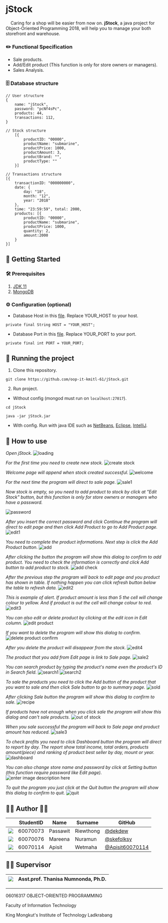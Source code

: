 
# jStock
&nbsp;&nbsp;&nbsp; Caring for a shop will be easier from now on. **jStock**, a java project for Object-Oriented Programming 2018, will help you to manage your both storefront and warehouse.

### ✏️ Functional Specification
 - Sale products.
 - Add/Edit product (This function is only for store owners or managers).
 - Sales Analysis.

### 🗄 Database structure
	// User structure
	{
		name: "jStock",
		password: "pcNf4sPc",
		products: 44,
		transactions: 112,
	}
	
	// Stock structure
		[{
			productID: "00000",
			productName: "submarine",
			productPrice: 1000,
			productAmount: 3,
			productBrand: "",
			productType: ""
		}]

	// Transactions structure
	[{
		transactionID: "000000000",
		date: {
			day: "18",
			month: "12",
			year: "2018"
		},
		time: "23:59:59", total: 2000,
		products: [{
			productID: "00000",
			productName: "submarine",
			productPrice: 1000,
			quantity: 2,
			amount:2000
		}
	}]

## 📍 Getting Started
### 🛠 Prerequisites
 1. [JDK 11](https://www.oracle.com/technetwork/java/javase/downloads/jdk11-downloads-5066655.html) 
 2. [MongoDB](https://www.mongodb.com/download-center/community)

### ⚙️ Configuration (optional)
 - Database Host in this [file](/src/config/Config.java). Replace YOUR_HOST to your host.
 
`private final String HOST = "YOUR_HOST";`

 - Database Port in this [file](/src/config/Config.java). Replace YOUR_PORT to your port.
 
`private final int PORT = YOUR_PORT;`

## 🏃 Running the project
 1. Clone this repository.
 
`git clone https://github.com/oop-it-kmitl-61/jStock.git`

 2. Run project.
 - Without config (mongod must run on `localhost:27017`).
 
`cd jStock`

`java -jar jStock.jar`

- With config. Run with java IDE such as [NetBeans](https://netbeans.org/), [Eclipse](https://www.eclipse.org/downloads/), [IntelliJ](https://www.jetbrains.com/idea/).

## 📖  How to use
*Open jStock.*
![loading](https://user-images.githubusercontent.com/32861458/50114203-8c9ce600-0276-11e9-85f5-3cea8bf639ea.png)

*For the first time you need to create new stock.*
![create stock](https://user-images.githubusercontent.com/32861458/50114507-3d0aea00-0277-11e9-83d3-153f7fc51e72.png)

*Welcome page will append when stock created successful.*
![welcome](https://user-images.githubusercontent.com/32861458/50114630-94a95580-0277-11e9-90c3-e0743ca98863.png)

*For the next time the program will direct to sale page.*
![sale1](https://user-images.githubusercontent.com/32861458/50114714-d0441f80-0277-11e9-8e7e-fe8ee1a10be6.png)

*Now stock is empty, so you need to add product to stock by click at "Edit Stock" button, but this function is only for store owners or managers who have a password.*

![password](https://user-images.githubusercontent.com/32861458/50114967-a3dcd300-0278-11e9-8a77-8e2e55e5d729.png)

*After you insert the correct password and click Continue the program will direct to edit page and then click Add Product to go to Add Product page.*
![edit1](https://user-images.githubusercontent.com/32861458/50115041-d8508f00-0278-11e9-9c41-62996d91c731.png)

*You need to complete the product informations. Next step is click the Add Product button.*
![add](https://user-images.githubusercontent.com/32861458/50115142-1ea5ee00-0279-11e9-8df5-a4f422ce3cd8.png)

*After clicking the button the program will show this dialog to confirm to add product. You need to check the information is correctly and click Add button to add product to stock.*
![add check](https://user-images.githubusercontent.com/32861458/50115357-b1df2380-0279-11e9-9319-2e2194915db5.png)

*After the previous step the program will back to edit page and you product has shown in table. If nothing happen you can click refresh button below the table to refresh data.*
![edit2](https://user-images.githubusercontent.com/32861458/50115519-36ca3d00-027a-11e9-8a9a-9023fc1d4b76.png)

*This is example of alert. If product amount is less than 5 the cell will change colour to yellow. And if product is out the cell will change colour to red.*
![edit3](https://user-images.githubusercontent.com/32861458/50115719-d5569e00-027a-11e9-839a-3ade198acc9a.png)

*You can also edit or delete product by clicking at the edit icon in Edit column.*
![edit product](https://user-images.githubusercontent.com/32861458/50115920-5c0b7b00-027b-11e9-926b-b7e47e5e112c.png)

*If you want to delete the program will show this dialog to confirm.*
![delete product confirm](https://user-images.githubusercontent.com/32861458/50116060-b0aef600-027b-11e9-881e-7d21ad4a9454.png)

*After you delete the product will disappear from the stock.*
![edit4](https://user-images.githubusercontent.com/32861458/50116159-f966af00-027b-11e9-866a-07abe0037946.png)

*The product that you add from Edit page is link to Sale page.*
![sale2](https://user-images.githubusercontent.com/32861458/50116274-4c406680-027c-11e9-963c-89ff43da21c9.png)

*You can search product by typing the product's name even the product's ID in Search field.*
![search1](https://user-images.githubusercontent.com/32861458/50116366-84e04000-027c-11e9-9efb-d18fc65a9ea6.png)
![search2](https://user-images.githubusercontent.com/32861458/50116367-84e04000-027c-11e9-9343-b913a3ac3a48.png)

*To sale the products you need to click the Add button of the product that you want to sale and then click Sale button to go to summary page.*
![sold](https://user-images.githubusercontent.com/32861458/50130367-d950e300-02af-11e9-89bc-3169776a96b8.png)

*After clicking Sale button the program will show this dialog to confirm to sale.*
![recipe](https://user-images.githubusercontent.com/32861458/50130368-d950e300-02af-11e9-884e-15409617011a.png)

*If products have not enough when you click sale the program will show this dialog and can't sale products.*
![out of stock](https://user-images.githubusercontent.com/32861458/50116884-12705f80-027e-11e9-99ff-1155b39d0d29.png)

*When you sale successful the program will back to Sale page and product amount has reduced.*
![sale3](https://user-images.githubusercontent.com/32861458/50117028-68450780-027e-11e9-9598-b958abb5ac89.png)

*To check profits you need to click Dashboard button the program will direct to report by day. The report show total income, total orders, products amount(piece) and ranking of product best seller by day, mount or year.*
![dashboard](https://user-images.githubusercontent.com/32861458/50130226-22ecfe00-02af-11e9-9764-e592cede6573.png)

*You can also change store name and password by click at Setting button (this function require password like Edit page).*
![enter image description here](https://user-images.githubusercontent.com/32861458/50117173-ca057180-027e-11e9-9433-5cb89d9ca1e0.png)

*To quit the program you just click at the Quit button the program will show this dialog to confirm to quit.*
![quit](https://user-images.githubusercontent.com/32861458/50117307-32545300-027f-11e9-9642-9fdb20d0d4df.png)

## 👩‍💻  Author  👨‍💻
|  |StudentID|Name|Surname|GitHub|
|:-:|--|--|--|--|
|![](https://avatars3.githubusercontent.com/u/32861458?s=150&v=4)|60070073|Passawit|Riewthong|[@dekdew](https://github.com/dekdew)|
|![](https://avatars2.githubusercontent.com/u/32717103?s=150&v=4)|60070076|Mareena|Nuramun|[@skefolksy](https://github.com/skefolksy)|
|![](https://avatars3.githubusercontent.com/u/32724812?s=150&v=4)|60070114|Apisit|Wetmaha|[@Apisit60070114](https://github.com/Apisit60070114)|

## 👩‍🏫 Supervisor
|![](https://avatars3.githubusercontent.com/u/25024858?s=150&v=4)|Asst.prof. Thanisa Numnonda, Ph.D.|
|--|--|

---
06016317 OBJECT-ORIENTED PROGRAMMING

Faculty of Information Technology

King Mongkut's Institute of Technology Ladkrabang

